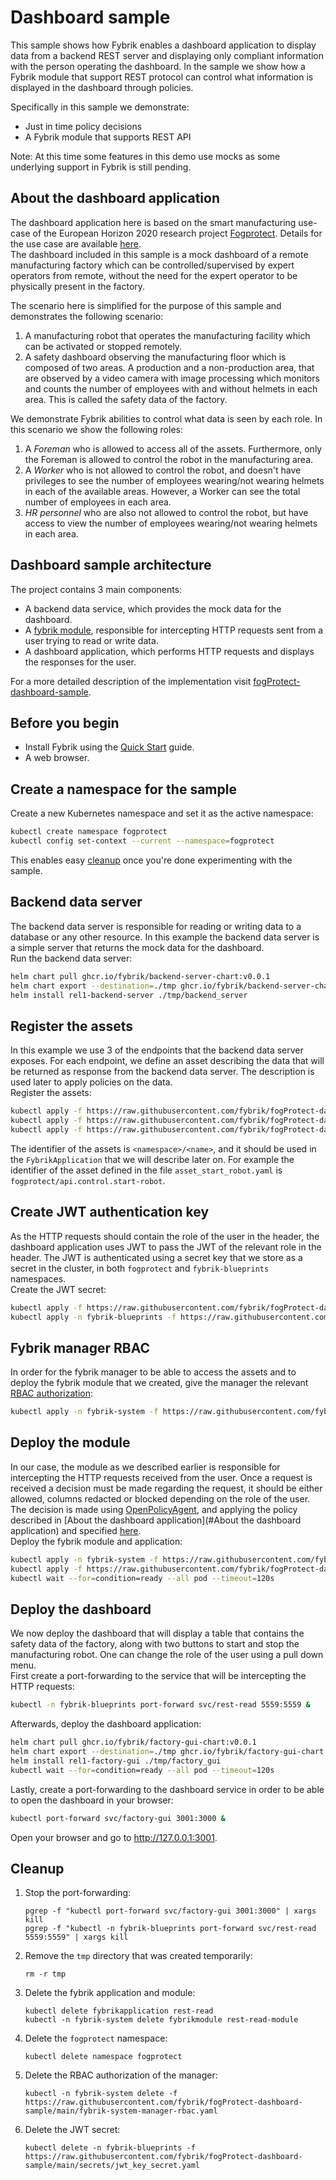 # Dashboard sample

This sample shows how Fybrik enables a dashboard application to display data from a 
backend REST server and displaying only compliant information with the person operating the dashboard.
In the sample we show how a Fybrik module that support REST protocol can control what 
information is displayed in the dashboard through policies.

Specifically in this sample we demonstrate:
- Just in time policy decisions 
- A Fybrik module that supports REST API 

Note: At this time some features in this demo use mocks as some underlying support in 
Fybrik is still pending.

## About the dashboard application
The dashboard application here is based on the smart manufacturing use-case of the European 
Horizon 2020 research project [Fogprotect](https://fogprotect.eu/). 
Details for the use case are available [here](https://fogprotect.eu/results/#use-cases).  
The dashboard included in this sample is a mock dashboard of a remote manufacturing factory 
which can be controlled/supervised by expert operators from remote, 
without the need for the expert operator to be physically present in the factory.

The scenario here is simplified for the purpose of this sample and demonstrates the following scenario:
1. A manufacturing robot that operates the manufacturing facility which can be activated or stopped remotely.
2. A safety dashboard observing the manufacturing floor which is composed of two areas. A 
production and a non-production area, that are observed by a video camera with image 
processing which monitors and counts the number of employees with and without helmets 
in each area. This is called the safety data of the factory.  

We demonstrate Fybrik abilities to control what data is seen by each role. 
In this scenario we show the following roles:  
1. A *Foreman* who is allowed to access all of the assets. 
Furthermore, only the Foreman is allowed to control the robot in the manufacturing area.  
2. A *Worker* who is not allowed to control the robot, and doesn't have privileges to see the number 
of employees wearing/not wearing helmets in each of the available areas. However, a Worker can see the total 
number of employees in each area.  
3. *HR personnel* who are also not allowed to control the robot, but have access to view the number 
of employees wearing/not wearing helmets in each area.

## Dashboard sample architecture
The project contains 3 main components:  
- A backend data service, which provides the mock data for the dashboard.  
- A [fybrik module](https://github.com/fybrik/fogProtect-dashboard-sample/tree/main/rest-read-module), 
responsible for intercepting HTTP requests sent from a user trying to read or write data.  
- A dashboard application, which performs HTTP requests and displays the responses for the user.

For a more detailed description of the implementation visit [fogProtect-dashboard-sample](https://github.com/fybrik/fogProtect-dashboard-sample/tree/main).

## Before you begin

- Install Fybrik using the [Quick Start](../get-started/quickstart.md) guide.
- A web browser.

## Create a namespace for the sample

Create a new Kubernetes namespace and set it as the active namespace:

```bash
kubectl create namespace fogprotect
kubectl config set-context --current --namespace=fogprotect
```

This enables easy [cleanup](#cleanup) once you're done experimenting with the sample.

## Backend data server

The backend data server is responsible for reading or writing data to a database or any other resource. In this 
example the backend data server is a simple server that returns the mock data for the dashboard.    
Run the backend data server:  
```bash
helm chart pull ghcr.io/fybrik/backend-server-chart:v0.0.1
helm chart export --destination=./tmp ghcr.io/fybrik/backend-server-chart:v0.0.1
helm install rel1-backend-server ./tmp/backend_server
```

## Register the assets

In this example we use 3 of the endpoints that the backend data server exposes. For each endpoint, we define 
an asset describing the data that will be returned as response from the backend data server. The description is used 
later to apply policies on the data.  
Register the assets:
```bash
kubectl apply -f https://raw.githubusercontent.com/fybrik/fogProtect-dashboard-sample/main/assets/asset_get_safety_data.yaml
kubectl apply -f https://raw.githubusercontent.com/fybrik/fogProtect-dashboard-sample/main/assets/asset_start_robot.yaml
kubectl apply -f https://raw.githubusercontent.com/fybrik/fogProtect-dashboard-sample/main/assets/asset_stop_robot.yaml
```  
The identifier of the assets is `<namespace>/<name>`, and it should be used in the `FybrikApplication` that we will 
describe later on. For example the identifier of the asset defined in the file `asset_start_robot.yaml` is 
`fogprotect/api.control.start-robot`.  

## Create JWT authentication key

As the HTTP requests should contain the role of the user in the header, the dashboard application uses JWT to pass 
the JWT of the relevant role in the header. The JWT is authenticated using a secret key that we store as a secret 
in the cluster, in both `fogprotect` and `fybrik-blueprints` namespaces.  
Create the JWT secret:  
```bash
kubectl apply -f https://raw.githubusercontent.com/fybrik/fogProtect-dashboard-sample/main/secrets/jwt_key_secret.yaml
kubectl apply -n fybrik-blueprints -f https://raw.githubusercontent.com/fybrik/fogProtect-dashboard-sample/main/secrets/jwt_key_secret.yaml
```

## Fybrik manager RBAC

In order for the fybrik manager to be able to access the assets and to deploy the fybrik module that we created, give 
the manager the relevant [RBAC authorization](https://github.com/fybrik/fogProtect-dashboard-sample/blob/main/fybrik-system-manager-rbac.yaml):  
```bash
kubectl apply -n fybrik-system -f https://raw.githubusercontent.com/fybrik/fogProtect-dashboard-sample/main/fybrik-system-manager-rbac.yaml
```  

## Deploy the module

In our case, the module as we described earlier is responsible for intercepting the HTTP requests received 
from the user. Once a request is received a decision must be made regarding the request, it should be either allowed, 
columns redacted or blocked depending on the role of the user. The decision is made using 
[OpenPolicyAgent](https://www.openpolicyagent.org), and applying the policy described in 
[About the dashboard application](#About the dashboard application) and specified 
[here](https://github.com/fybrik/fogProtect-dashboard-sample/blob/main/python/fogprotect-policy.yaml).  
Deploy the fybrik module and application:
```bash
kubectl apply -n fybrik-system -f https://raw.githubusercontent.com/fybrik/fogProtect-dashboard-sample/main/rest-read-module.yaml
kubectl apply -f https://raw.githubusercontent.com/fybrik/fogProtect-dashboard-sample/main/rest-read-application.yaml
kubectl wait --for=condition=ready --all pod --timeout=120s
```

## Deploy the dashboard  

We now deploy the dashboard that will display a table that contains the safety data of the factory, along with two 
buttons to start and stop the manufacturing robot. One can change the role of the user using a pull down menu.  
First create a port-forwarding to the service that will be intercepting the HTTP requests:  
```bash
kubectl -n fybrik-blueprints port-forward svc/rest-read 5559:5559 &
```

Afterwards, deploy the dashboard application:  
```bash
helm chart pull ghcr.io/fybrik/factory-gui-chart:v0.0.1
helm chart export --destination=./tmp ghcr.io/fybrik/factory-gui-chart:v0.0.1
helm install rel1-factory-gui ./tmp/factory_gui
kubectl wait --for=condition=ready --all pod --timeout=120s
```

Lastly, create a port-forwarding to the dashboard service in order to be able to open the dashboard in your browser:  
```bash
kubectl port-forward svc/factory-gui 3001:3000 &
```

Open your browser and go to http://127.0.0.1:3001.

## Cleanup

1. Stop the port-forwarding:
    ```shell
    pgrep -f "kubectl port-forward svc/factory-gui 3001:3000" | xargs kill
    pgrep -f "kubectl -n fybrik-blueprints port-forward svc/rest-read 5559:5559" | xargs kill
    ```
2. Remove the `tmp` directory that was created temporarily:
    ```shell
    rm -r tmp
    ```
3. Delete the fybrik application and module:
    ```shell
    kubectl delete fybrikapplication rest-read
    kubectl -n fybrik-system delete fybrikmodule rest-read-module
    ```
4. Delete the `fogprotect` namespace:  
    ```shell
    kubectl delete namespace fogprotect
    ```
5. Delete the RBAC authorization of the manager:  
    ```shell
    kubectl -n fybrik-system delete -f https://raw.githubusercontent.com/fybrik/fogProtect-dashboard-sample/main/fybrik-system-manager-rbac.yaml
    ```
6. Delete the JWT secret:  
    ```shell
    kubectl delete -n fybrik-blueprints -f https://raw.githubusercontent.com/fybrik/fogProtect-dashboard-sample/main/secrets/jwt_key_secret.yaml
    ```
